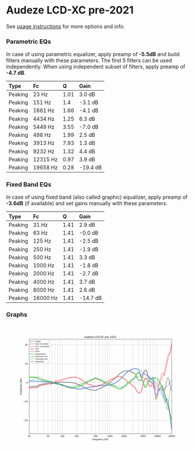 # Audeze LCD-XC pre-2021
See [usage instructions](https://github.com/jaakkopasanen/AutoEq#usage) for more options and info.

### Parametric EQs
In case of using parametric equalizer, apply preamp of **-5.5dB** and build filters manually
with these parameters. The first 5 filters can be used independently.
When using independent subset of filters, apply preamp of **-4.7 dB**.

| Type    | Fc       |    Q | Gain     |
|:--------|:---------|:-----|:---------|
| Peaking | 23 Hz    | 1.01 | 3.0 dB   |
| Peaking | 151 Hz   | 1.4  | -3.1 dB  |
| Peaking | 1661 Hz  | 1.66 | -4.1 dB  |
| Peaking | 4434 Hz  | 1.25 | 6.3 dB   |
| Peaking | 5449 Hz  | 3.55 | -7.0 dB  |
| Peaking | 498 Hz   | 1.99 | 2.5 dB   |
| Peaking | 3913 Hz  | 7.93 | 1.3 dB   |
| Peaking | 9232 Hz  | 1.32 | 4.4 dB   |
| Peaking | 12315 Hz | 0.97 | 3.9 dB   |
| Peaking | 19658 Hz | 0.28 | -19.4 dB |

### Fixed Band EQs
In case of using fixed band (also called graphic) equalizer, apply preamp of **-3.6dB**
(if available) and set gains manually with these parameters.

| Type    | Fc       |    Q | Gain     |
|:--------|:---------|:-----|:---------|
| Peaking | 31 Hz    | 1.41 | 2.9 dB   |
| Peaking | 63 Hz    | 1.41 | -0.0 dB  |
| Peaking | 125 Hz   | 1.41 | -2.5 dB  |
| Peaking | 250 Hz   | 1.41 | -1.9 dB  |
| Peaking | 500 Hz   | 1.41 | 3.3 dB   |
| Peaking | 1000 Hz  | 1.41 | -1.8 dB  |
| Peaking | 2000 Hz  | 1.41 | -2.7 dB  |
| Peaking | 4000 Hz  | 1.41 | 3.7 dB   |
| Peaking | 8000 Hz  | 1.41 | 2.6 dB   |
| Peaking | 16000 Hz | 1.41 | -14.7 dB |

### Graphs
![](./Audeze%20LCD-XC%20pre-2021.png)